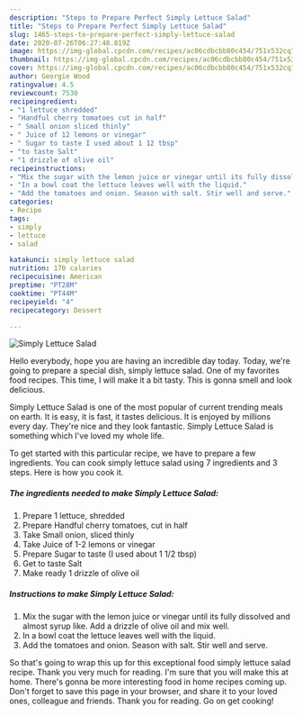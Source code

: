 ```yaml
---
description: "Steps to Prepare Perfect Simply Lettuce Salad"
title: "Steps to Prepare Perfect Simply Lettuce Salad"
slug: 1465-steps-to-prepare-perfect-simply-lettuce-salad
date: 2020-07-26T06:27:48.819Z
image: https://img-global.cpcdn.com/recipes/ac06cdbcbb80c454/751x532cq70/simply-lettuce-salad-recipe-main-photo.jpg
thumbnail: https://img-global.cpcdn.com/recipes/ac06cdbcbb80c454/751x532cq70/simply-lettuce-salad-recipe-main-photo.jpg
cover: https://img-global.cpcdn.com/recipes/ac06cdbcbb80c454/751x532cq70/simply-lettuce-salad-recipe-main-photo.jpg
author: Georgie Wood
ratingvalue: 4.5
reviewcount: 7530
recipeingredient:
- "1 lettuce shredded"
- "Handful cherry tomatoes cut in half"
- " Small onion sliced thinly"
- " Juice of 12 lemons or vinegar"
- " Sugar to taste I used about 1 12 tbsp"
- "to taste Salt"
- "1 drizzle of olive oil"
recipeinstructions:
- "Mix the sugar with the lemon juice or vinegar until its fully dissolved and almost syrup like. Add a drizzle of olive oil and mix well."
- "In a bowl coat the lettuce leaves well with the liquid."
- "Add the tomatoes and onion. Season with salt. Stir well and serve."
categories:
- Recipe
tags:
- simply
- lettuce
- salad

katakunci: simply lettuce salad 
nutrition: 170 calories
recipecuisine: American
preptime: "PT28M"
cooktime: "PT44M"
recipeyield: "4"
recipecategory: Dessert

---
```



![Simply Lettuce Salad](https://img-global.cpcdn.com/recipes/ac06cdbcbb80c454/751x532cq70/simply-lettuce-salad-recipe-main-photo.jpg)

Hello everybody, hope you are having an incredible day today. Today, we're going to prepare a special dish, simply lettuce salad. One of my favorites food recipes. This time, I will make it a bit tasty. This is gonna smell and look delicious.



Simply Lettuce Salad is one of the most popular of current trending meals on earth. It is easy, it is fast, it tastes delicious. It is enjoyed by millions every day. They're nice and they look fantastic. Simply Lettuce Salad is something which I've loved my whole life.


To get started with this particular recipe, we have to prepare a few ingredients. You can cook simply lettuce salad using 7 ingredients and 3 steps. Here is how you cook it.

<!--inarticleads1-->

##### The ingredients needed to make Simply Lettuce Salad:

1. Prepare 1 lettuce, shredded
1. Prepare Handful cherry tomatoes, cut in half
1. Take  Small onion, sliced thinly
1. Take  Juice of 1-2 lemons or vinegar
1. Prepare  Sugar to taste (I used about 1 1/2 tbsp)
1. Get to taste Salt
1. Make ready 1 drizzle of olive oil




<!--inarticleads2-->

##### Instructions to make Simply Lettuce Salad:

1. Mix the sugar with the lemon juice or vinegar until its fully dissolved and almost syrup like. Add a drizzle of olive oil and mix well.
1. In a bowl coat the lettuce leaves well with the liquid.
1. Add the tomatoes and onion. Season with salt. Stir well and serve.




So that's going to wrap this up for this exceptional food simply lettuce salad recipe. Thank you very much for reading. I'm sure that you will make this at home. There's gonna be more interesting food in home recipes coming up. Don't forget to save this page in your browser, and share it to your loved ones, colleague and friends. Thank you for reading. Go on get cooking!
